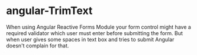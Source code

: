 # angular-TrimText
When using Angular Reactive Forms Module your form control might have a required validator which user must enter before submitting the form.
But when user gives some spaces in text box and tries to submit Angular doesn't complain for that.
